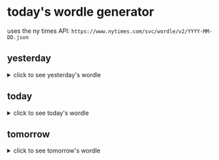 # today's wordle generator

uses the ny times API: `https://www.nytimes.com/svc/wordle/v2/YYYY-MM-DD.json`

## yesterday

<details>
    <summary>click to see yesterday's wordle</summary>

    nylon

</details>

## today

<details>
    <summary>click to see today's wordle</summary>

    annoy

</details>

## tomorrow

<details>
    <summary>click to see tomorrow's wordle</summary>

    hardy

</details>
